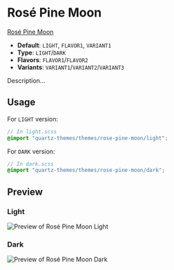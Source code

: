 # Rosé Pine Moon

[Rosé Pine Moon](#)

- **Default**: `LIGHT`, `FLAVOR1`, `VARIANT1`
- **Type**: `LIGHT`/`DARK`
- **Flavors**: `FLAVOR1`/`FLAVOR2`
- **Variants**: `VARIANT1`/`VARIANT2`/`VARIANT3`

Description...

## Usage

For `LIGHT` version:

```scss
// In light.scss
@import "quartz-themes/themes/rose-pine-moon/light";
```

For `DARK` version:

```scss
// In dark.scss
@import "quartz-themes/themes/rose-pine-moon/dark";
```

## Preview

### Light

![Preview of Rosé Pine Moon Light](preview-light.png)

### Dark

![Preview of Rosé Pine Moon Dark](preview-dark.png)

